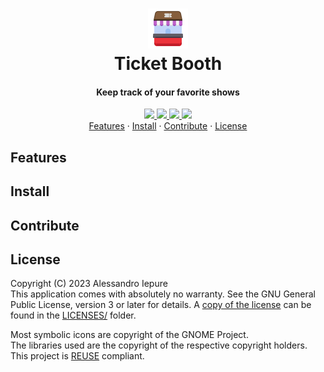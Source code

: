 <!--
Copyright (C) 2023 Alessandro Iepure

SPDX-License-Identifier: GPL-3.0-or-later
-->

<div align="center">
  <h1><img src="./data/icons/hicolor/scalable/apps/me.iepure.Ticketbooth.svg" height="64"/><br>Ticket Booth</h1>
  <h4>Keep track of your favorite shows</h4>
</div>
<div align="center">
  <a href="https://github.com/aleiepure/ticketbooth/actions/workflows/workflow.yaml" title="Build flatpak action">
    <img src="https://github.com/aleiepure/ticketbooth/actions/workflows/workflow.yaml/badge.svg"/>
  </a>
  <a href="https://github.com/aleiepure/devtoolbox/blob/main/LICENSES/GPL-3.0-or-later.txt" title="GPL-3 License">
    <img src="https://img.shields.io/badge/License-GPL--3.0-blue.svg">
  </a>
   <a href="https://api.reuse.software/info/github.com/aleiepure/ticketbooth" title="REUSE compliance">
    <img src="https://api.reuse.software/badge/github.com/aleiepure/ticketbooth" />
  </a>
  <a href="https://stopthemingmy.app" title="Please do not theme this app">
    <img src="https://stopthemingmy.app/badge.svg" />
  </a>
  <br />
  <a href="#features">Features</a> ·
  <a href="#install">Install</a> ·
  <a href="#contribute">Contribute</a> ·
  <a href="#license">License</a>
</div>

## Features

## Install

## Contribute

## License
Copyright (C) 2023 Alessandro Iepure\
This application comes with absolutely no warranty. See the GNU General Public License, version 3 or later for details. A [copy of the license](./LICENSES/GPL-3.0-or-later.txt)
can be found in the [LICENSES/](./LICENSES/) folder.

Most symbolic icons are copyright of the GNOME Project.\
The libraries used are the copyright of the respective copyright holders.\
This project is [REUSE](https://reuse.software/) compliant.
